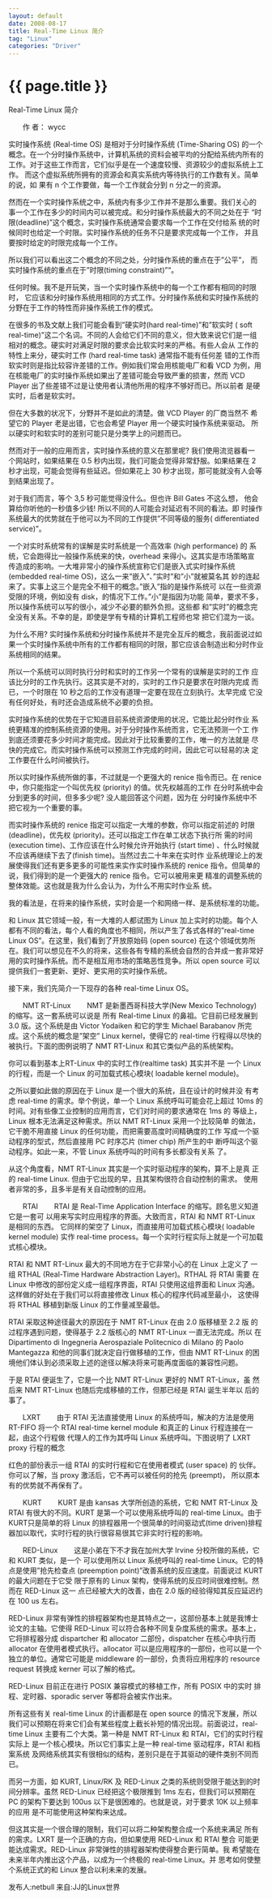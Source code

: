 ```yaml
---
layout: default
date: 2008-08-17
title: Real-Time Linux 简介
tag: "Linux"
categories: "Driver"
---
```


# {{ page.title }}

Real-Time Linux 简介

　　作 者： wycc

实时操作系统 (Real-time OS) 是相对于分时操作系统 (Time-Sharing OS) 的一个 概念。在一个分时操作系统中，计算机系统的资料会被平均的分配给系统内所有的工作。对于这些工作而言，它们似乎是在一个速度较慢、资源较少的虚拟系统上工作。 而这个虚拟系统所拥有的资源会和真实系统内等待执行的工作数有关。简单的说，如 果有 n 个工作要做，每一个工作就会分到 n 分之一的资源。

然而在一个实时操作系统之中，系统内有多少工作并不是那么重要。我们关心的 事一个工作在多少的时间内可以被完成。和分时操作系统最大的不同之处在于 “时限(deadline)”这个概念，实时操作系统通常会要求每一个工作在交付给系 统的时候同时也给定一个时限。实时操作系统的任务不只是要求完成每一个工作， 并且要按时给定的时限完成每一个工作。

所以我们可以看出这二个概念的不同之处，分时操作系统的重点在于”公平”， 而实时操作系统的重点在于”时限(timing constraint)”“。

任何时候。我不是开玩笑，当一个实时操作系统中的每一个工作都有相同的时限时， 它应该和分时操作系统用相同的方式工作。分时操作系统和实时操作系统的分野在于工作的特性而非操作系统工作的模式。

在很多的书及文献上我们可能会看到”硬实时(hard real-time)”和”软实时 ( soft real-time)”这二个名词。不同的人会给它们不同的意义，但大致来说它们是一组相对的概念。硬实时对满足时限的要求会比软实时来的严格。有些人会从 工作的特性上来分，硬实时工作 (hard real-time task) 通常指不能有任何差 错的工作而软实时则是指比较容许差错的工作。例如我们常会用核能电厂和看 VCD 为例，用在核能电厂的实时操作系统如果出了差错可能会导致严重的损害，然而 VCD Player 出了些差错不过是让使用者认清他所用的程序不够好而已。所以前者 是硬实时，后者是软实时。

但在大多数的状况下，分野并不是如此的清楚。做 VCD Player 的厂商当然不 希望它的 Player 老是出错，它也会希望 Player 用一个硬实时操作系统来驱动。 所以硬实时和软实时的差别可能只是分类学上的问题而已。

然而对于一般的应用而言，实时操作系统的意义在那里呢? 我们使用流览器看一 个网站时，如果结果在 0.5 秒内出现，我们可能会觉得非常舒服。如果结果在 2 秒才出现，可能会觉得有些延迟。但如果花上 30 秒才出现，那可能就没有人会等 到结果出现了。

对于我们而言，等个 3,5 秒可能觉得没什么。但也许 Bill Gates 不这么想， 他会算给你听他的一秒值多少钱! 所以不同的人可能会对延迟有不同的看法。即 时操作系统最大的优势就在于他可以为不同的工作提供”不同等级的服务( differentiated service)”。

一个对实时系统常有的误解是实时系统是一个高效率 (high performance) 的 系统，它会跑得比一般操作系统来的快，overhead 来得小。这其实是市场策略宣 传造成的影响。一大堆非常小的操作系统宣称它们是嵌入式实时操作系统 (embedded real-time OS)，这么一来”嵌入”、”实时”和”小”就被莫名其 妙的连起来了。实事上这三个是完全不相干的概念。”嵌入”指的是操作系统可 以在一些资源受限的环境，例如没有 disk，的情况下工作。”小”是指因为功能 简单，要求不多，所以操作系统可以写的很小，减少不必要的额外负担。这些都 和”实时”的概念完全没有关系。不幸的是，即使是学有专精的计算机工程师也常 把它们混为一谈。

为什么不用? 实时操作系统和分时操作系统并不是完全互斥的概念，我前面说过如 果一个实时操作系统中所有的工作都有相同的时限，那它应该会制造出和分时作业 系统相同的结果。

所以一个系统可以同时执行分时和实时的工作另一个常有的误解是实时的工作 应该比分时的工作先执行。这其实是不对的，实时的工作只是要求在时限内完成 而已，一个时限在 10 秒之后的工作没有道理一定要在现在立刻执行。太早完成 它没有任何好处，有时还会造成系统不必要的负担。

实时操作系统的优势在于它知道目前系统资源使用的状况，它能比起分时作业 系统更精准的控制系统资源的使用。对于分时操作系统而言，它无法预测一个工 作到底还须要花多少时间才能完成。因此对于比较重要的工作，唯一的方法就是 尽快的完成它。而实时操作系统可以预测工作完成的时间，因此它可以轻易的决 定工作要在什么时间被执行。

所以实时操作系统所做的事，不过就是一个更强大的 renice 指令而已。在 renice 中，你只能指定一个叫优先权 (priority) 的值。优先权越高的工作 在分时系统中会分到更多的时间，但多多少呢? 没人能回答这个问题，因为在 分时操作系统中不把它视为一个重要的事。

而实时操作系统的 renice 指定可以指定一大堆的参数，你可以指定前述的 时限 (deadline)，优先权 (priority)。还可以指定工作在单工状态下执行所 需的时间 (execution time)、工作应该在什么时候允许开始执行 (start time) 、什么时候就不应该再继续下去了(finish time)。当然过去二十年来在实时作 业系统理论上的发展使得我们还有更多更多的可能性来实作实时操作系统的 renice 指令。但简单的说，我们得到的是一个更强大的 renice 指令。它可以被用来更 精准的调整系统的整体效能。这也就是我为什么会认为，为什么不用实时作业系 统。

我的看法是，在将来的操作系统，实时会是一个和网络一样、是系统标准的功能。

和 Linux 其它领域一般，有一大堆的人都试图为 Linux 加上实时的功能。每个人 都有不同的看法，每个人看的角度也不相同，所以产生了各式各样的”real-time Linux OS”。在这里，我们看到了开放原始码 (open source) 在这个领域优势所 在。我们可以想见在不久的将来，这些各有专精的系统会自然的合并成一套非常好 用的实时操作系统。而不是相互用市场的策略恶性竞争。所以 open source 可以 提供我们一套更新、更好、更实用的实时操作系统。

接下来，我们先简介一下现存的各种 real-time Linux OS。


　　NMT RT-Linux
　　NMT 是新墨西哥科技大学(New Mexico Technology) 的缩写。这一套系统可以说是 所有 Real-time Linux 的鼻祖。它目前已经发展到 3.0 版。这个系统是由 Victor Yodaiken 和它的学生 Michael Barabanov 所完成。这个系统的概念是”架空” Linux kernel，使得它的 real-time 行程得以尽快的被执行。下面的图例说明了 NMT RT-Linux 和其它类似产品的系统架构。

你可以看到基本上RT-Linux 中的实时工作(realtime task) 其实并不是 一个 Linux 的行程，而是一个 Linux 的可加载式核心模块( loadable kernel module)。


之所以要如此做的原因在于 Linux 是一个很大的系统，且在设计的时候并没 有考虑 real-time 的需求。举个例说，单一个 Linux 系统呼叫可能会花上超过 10ms 的时间。对有些像工业控制的应用而言，它们对时间的要求通常在 1ms 的 等级上，Linux 根本无法满足这种需求。所以 NMT RT-Linux 采用一个比较简单 的做法，它干脆不用直接 Linux 的任何功能，而把需要高度时间精确度的工作 写成一个驱动程序的型式，然后直接用 PC 时序芯片 (timer chip) 所产生的中 断呼叫这个驱动程序。如此一来，不管 Linux 系统呼叫的时间有多长都没有关系 了。

从这个角度看，NMT RT-Linux 其实是一个实时驱动程序的架构，算不上是真 正的 real-time Linux. 但由于它出现的早，且其架构很符合自动控制的需求。 使用者非常的多，且多半是有关自动控制的应用。


　　RTAI
　　RTAI 是 Real-Time Application Interface 的缩写。顾名思义知道它是一套可 以用来写实时应用程序的界面。大致而言，RTAI 和 NMT RT-Linux 是相同的东西。 它同样的架空了 Linux，而直接用可加载式核心模块( loadable kernel module) 实作 real-time process。每一个实时行程实际上就是一个可加载式核心模块。

RTAI 和 NMT RT-Linux 最大的不同地方在于它非常小心的在 Linux 上定义了 一组 RTHAL (Real-Time Hardware Abstraction Layer)。RTHAL 将 RTAI 需要 在 Linux 中修改的部份定义成一组程序界面，RTAI 只使用这组界面和 Linux 沟通。这样做的好处在于我们可以将直接修改 Linux 核心的程序代码减至最小， 这使得将 RTHAL 移植到新版 Linux 的工作量减至最低。

RTAI 采取这种途径最大的原因在于 NMT RT-Linux 在由 2.0 版移植至 2.2 版 的过程序遇到问题，使得基于 2.2 版核心的 NMT RT-Linux 一直无法完成。所以 在 Dipartimento di Ingegneria Aerospaziale Politecnico di Milano 的 Paolo Mantegazza 和他的同事们就决定自行做移植的工作，但由 NMT RT-Linux 的困境他们体认到必须采取上述的途径以解决将来可能再度面临的兼容性问题。

于是 RTAI 便诞生了，它是一个比 NMT RT-Linux 更好的 NMT RT-Linux，虽 然后来 NMT RT-Linux 也随后完成移植的工作，但那已经是 RTAI 诞生半年以 后的事了。


　　LXRT
　　由于 RTAI 无法直接使用 Linux 的系统呼叫，解决的方法是使用 RT-FIFO 将一个 RTAI real-time kernel module 和真正的 Linux 行程连接在一起，由这个行程做 代理人的工作为其呼叫 Linux 系统呼叫。下图说明了 LXRT proxy 行程的概念


红色的部份表示一组 RTAI 的实时行程和它在使用者模式 (user space) 的 伙伴。你可以了解，当 proxy 激活后，它不再可以被任何的抢先 (preempt)， 所以原本有的优势就不再保有了。


　　KURT
　　KURT 是由 kansas 大学所创造的系统，它和 NMT RT-Linux 及 RTAI 有很大的不同。KURT 是第一个可以使用系统呼叫的 real-time Linux。由于 KURT只是简单的将 Linux 的排程器用一个很简单的时间驱动式(time driven)排程器加以取代，实时行程的执行很容易很其它非实时行程的影响。


　　RED-Linux
　　这是小弟在下不才我在加州大学 Irvine 分校所做的系统，它和 KURT 类似，是一个 可以使用所以 Linux 系统呼叫的 real-time Linux。它的特点是使用”抢先检查点 (preemption point)”改善系统的反应速度。前面说过 KURT 的最大问题在于它受 限于原有的 Linux 架构，使得系统的反应时间很难控制。然而在 RED-Linux 这一 点已经被大大的改善，由在 2.0 版的经验得知其反应延迟约在 100 us 左右。

RED-Linux 非常有弹性的排程器架构也是其特点之一，这部份基本上就是我博士 论文的主轴。它使得 RED-Linux 可以符合各种不同复杂度系统的需求。基本上，它将排程器分成 dispartcher 和 allocator 二部份，dispatcher 在核心中执行而 allocator 在使用者模式执行。allocator 可以是应用程序的一部份，也可以是一个独立的单位。通常它可能是 middleware 的一部份，负责将应用程序的 resource request 转换成 kerner 可以了解的格式。

RED-Linux 目前正在进行 POSIX 兼容模式的移植工作，所有 POSIX 中的实时 排程、定时器、sporadic server 等都将会被实作出来。

所有这些有关 real-time Linux 的计画都是在 open source 的情况下发展，所以 我们可以预期在将来它们会有某些程度上截长补短的情况出现。前面说过，real-time Linux 主要有二个大类。第一种是 NMT RT-Linux 和 RTAI，它们的实时行程实际上 是一个核心模块。所以它们事实上是一种 real-time 驱动程序，RTAI 和档案系统 及网络系统其实有很相似的结构，差别只是在于其驱动的硬件类别不同而已。

而另一方面，如 KURT, Linux/RK 及 RED-Linux 之类的系统则受限于能达到的时 间分辨率。虽然 RED-Linux 已经把这个极限推到 1ms 左右，但我们可以预期在 PC 的架构下要达到 100us 以下是很困难的。也就是说，对于要求 10K 以上频率的应用 是不可能使用这种架构来达成。

但这其实是一个很合理的限制，我们可以将二种架构整合成一个系统来满足 所有的需求。LXRT 是一个正确的方向，但如果使用 RED-Linux 和 RTAI 整合 可能更能达成需求。RED-Linux 非常弹性的排程器架构使得整合更行简单。我 希望能在未来半年内推出这个产品，以成为一个终极的 real-time Linux。并 思考如何使整个系统正式的和 Linux 整合以利未来的发展。

发布人:netbull 来自:JJ的Linux世界 
